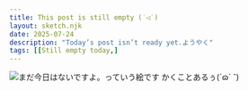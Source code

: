 ```yaml
---
title: This post is still empty (˙◁˙)
layout: sketch.njk
date: 2025-07-24
description: "Today’s post isn’t ready yet.ようやく"
tags: [[Still empty today,]
---
```


![まだ今日はないですよ。っていう絵です](/images/post-still.png)
かくことあるぅ(´ɷ` ˘)


